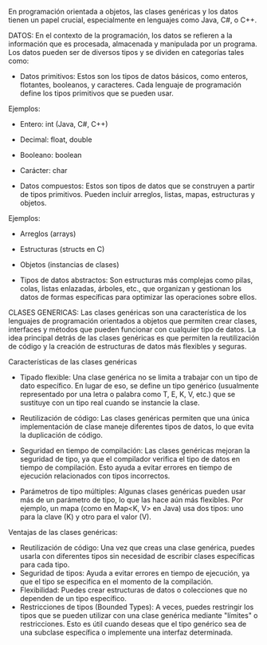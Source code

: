 En programación orientada a objetos, las clases genéricas y los datos tienen un papel crucial, especialmente en lenguajes como Java, C#, o C++.

DATOS:
En el contexto de la programación, los datos se refieren a la información que es procesada, almacenada y manipulada por un programa. Los datos pueden ser de diversos tipos y se dividen en categorías tales como:

- Datos primitivos: Estos son los tipos de datos básicos, como enteros, flotantes, booleanos, y caracteres. Cada lenguaje de programación define los tipos primitivos que se pueden usar.

Ejemplos:
- Entero: int (Java, C#, C++)
- Decimal: float, double
- Booleano: boolean
- Carácter: char

- Datos compuestos: Estos son tipos de datos que se construyen a partir de tipos primitivos. Pueden incluir arreglos, listas, mapas, estructuras y objetos.

Ejemplos:
- Arreglos (arrays)
- Estructuras (structs en C)
- Objetos (instancias de clases)

- Tipos de datos abstractos: Son estructuras más complejas como pilas, colas, listas enlazadas, árboles, etc., que organizan y gestionan los datos de formas específicas para optimizar las operaciones sobre ellos.


CLASES GENERICAS:
Las clases genéricas son una característica de los lenguajes de programación orientados a objetos que permiten crear clases, interfaces y métodos que pueden funcionar con cualquier tipo de datos. La idea principal detrás de las clases genéricas es que permiten la reutilización de código y la creación de estructuras de datos más flexibles y seguras.

Características de las clases genéricas
- Tipado flexible: Una clase genérica no se limita a trabajar con un tipo de dato específico. En lugar de eso, se define un tipo genérico (usualmente representado por una letra o palabra como T, E, K, V, etc.) que se sustituye con un tipo real cuando se instancie la clase.

- Reutilización de código: Las clases genéricas permiten que una única implementación de clase maneje diferentes tipos de datos, lo que evita la duplicación de código.

- Seguridad en tiempo de compilación: Las clases genéricas mejoran la seguridad de tipo, ya que el compilador verifica el tipo de datos en tiempo de compilación. Esto ayuda a evitar errores en tiempo de ejecución relacionados con tipos incorrectos.

- Parámetros de tipo múltiples: Algunas clases genéricas pueden usar más de un parámetro de tipo, lo que las hace aún más flexibles. Por ejemplo, un mapa (como en Map<K, V> en Java) usa dos tipos: uno para la clave (K) y otro para el valor (V).

Ventajas de las clases genéricas:
- Reutilización de código: Una vez que creas una clase genérica, puedes usarla con diferentes tipos sin necesidad de escribir clases específicas para cada tipo.
- Seguridad de tipos: Ayuda a evitar errores en tiempo de ejecución, ya que el tipo se especifica en el momento de la compilación.
- Flexibilidad: Puedes crear estructuras de datos o colecciones que no dependen de un tipo específico.
- Restricciones de tipos (Bounded Types):
A veces, puedes restringir los tipos que se pueden utilizar con una clase genérica mediante "límites" o restricciones. Esto es útil cuando deseas que el tipo genérico sea de una subclase específica o implemente una interfaz determinada.

